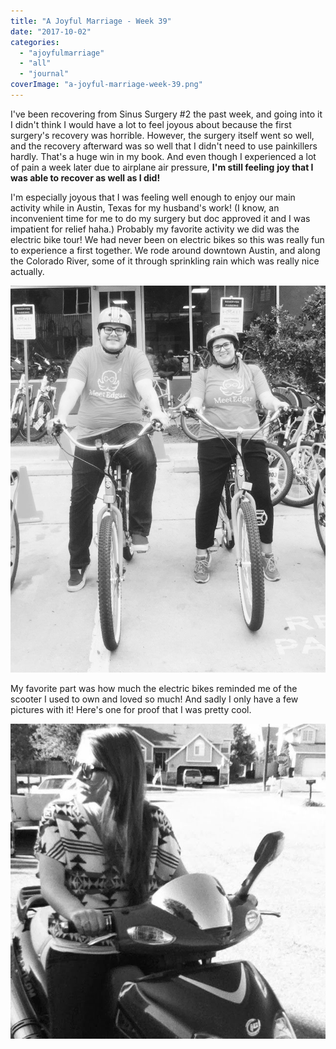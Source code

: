 ```yaml
---
title: "A Joyful Marriage - Week 39"
date: "2017-10-02"
categories: 
  - "ajoyfulmarriage"
  - "all"
  - "journal"
coverImage: "a-joyful-marriage-week-39.png"
---
```


I've been recovering from Sinus Surgery #2 the past week, and going into it I didn't think I would have a lot to feel joyous about because the first surgery's recovery was horrible. However, the surgery itself went so well, and the recovery afterward was so well that I didn't need to use painkillers hardly. That's a huge win in my book. And even though I experienced a lot of pain a week later due to airplane air pressure, **I'm still feeling** **joy that I was able to recover as well as I did!**

I'm especially joyous that I was feeling well enough to enjoy our main activity while in Austin, Texas for my husband's work! (I know, an inconvenient time for me to do my surgery but doc approved it and I was impatient for relief haha.) Probably my favorite activity we did was the electric bike tour! We had never been on electric bikes so this was really fun to experience a first together. We rode around downtown Austin, and along the Colorado River, some of it through sprinkling rain which was really nice actually.

![a joyful marriage, finding joy, finding more joy, living a joyful life, marriage advice, marriage help, electric bike tour austin, electric bikes texas, newlyed fun, ](/images/IMG_5373-833x1024.jpg)

My favorite part was how much the electric bikes reminded me of the scooter I used to own and loved so much! And sadly I only have a few pictures with it! Here's one for proof that I was pretty cool.

![a joyful marriage, finding joy, finding more joy, living a joyful life, marriage advice, marriage help, electric bike tour austin, electric bikes texas, newlyed fun, ](/images/IMG_2558.jpg)
